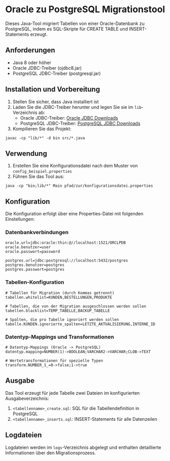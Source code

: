 # Oracle zu PostgreSQL Migrationstool

Dieses Java-Tool migriert Tabellen von einer Oracle-Datenbank zu PostgreSQL, indem es SQL-Skripte für CREATE TABLE und INSERT-Statements erzeugt.

## Anforderungen

- Java 8 oder höher
- Oracle JDBC-Treiber (ojdbc8.jar)
- PostgreSQL JDBC-Treiber (postgresql.jar)

## Installation und Vorbereitung

1. Stellen Sie sicher, dass Java installiert ist
2. Laden Sie die JDBC-Treiber herunter und legen Sie sie im `lib`-Verzeichnis ab:
   - Oracle JDBC-Treiber: [Oracle JDBC Downloads](https://www.oracle.com/database/technologies/appdev/jdbc-downloads.html)
   - PostgreSQL JDBC-Treiber: [PostgreSQL JDBC Downloads](https://jdbc.postgresql.org/download/)
3. Kompilieren Sie das Projekt:

```
javac -cp "lib/*" -d bin src/*.java
```

## Verwendung

1. Erstellen Sie eine Konfigurationsdatei nach dem Muster von `config_beispiel.properties`
2. Führen Sie das Tool aus:

```
java -cp "bin;lib/*" Main pfad/zur/konfigurationsdatei.properties
```

## Konfiguration

Die Konfiguration erfolgt über eine Properties-Datei mit folgenden Einstellungen:

### Datenbankverbindungen

```
oracle.url=jdbc:oracle:thin:@//localhost:1521/ORCLPDB
oracle.benutzer=user
oracle.passwort=password

postgres.url=jdbc:postgresql://localhost:5432/postgres
postgres.benutzer=postgres
postgres.passwort=postgres
```

### Tabellen-Konfiguration

```
# Tabellen für Migration (durch Kommas getrennt)
tabellen.whitelist=KUNDEN,BESTELLUNGEN,PRODUKTE

# Tabellen, die von der Migration ausgeschlossen werden sollen
tabellen.blacklist=TEMP_TABELLE,BACKUP_TABELLE

# Spalten, die pro Tabelle ignoriert werden sollen
tabelle.KUNDEN.ignorierte_spalten=LETZTE_AKTUALISIERUNG,INTERNE_ID
```

### Datentyp-Mappings und Transformationen

```
# Datentyp-Mappings (Oracle -> PostgreSQL)
datentyp.mapping=NUMBER(1)->BOOLEAN;VARCHAR2->VARCHAR;CLOB->TEXT

# Wertetransformationen für spezielle Typen
transform.NUMBER_1_=0->false;1->true
```

## Ausgabe

Das Tool erzeugt für jede Tabelle zwei Dateien im konfigurierten Ausgabeverzeichnis:

1. `<tabellenname>_create.sql`: SQL für die Tabellendefinition in PostgreSQL
2. `<tabellenname>_inserts.sql`: INSERT-Statements für alle Datenzeilen

## Logdateien

Logdateien werden im `logs`-Verzeichnis abgelegt und enthalten detaillierte Informationen über den Migrationsprozess.
